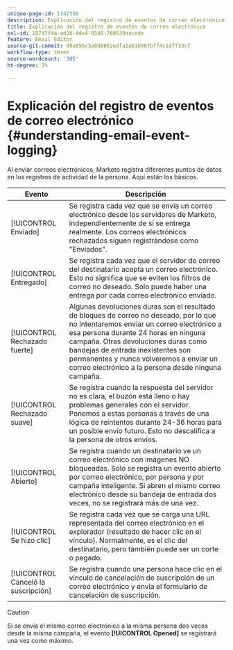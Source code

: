 ```yaml
---
unique-page-id: 1147356
description: Explicación del registro de eventos de correo electrónico - Documentos de Marketo - Documentación del producto
title: Explicación del registro de eventos de correo electrónico
exl-id: 107d7f4a-ad38-44e4-95d8-760539aacede
feature: Email Editor
source-git-commit: 09a656c3a0d0002edfa1a61b987bff4c1dff33cf
workflow-type: tm+mt
source-wordcount: '305'
ht-degree: 3%

---
```


# Explicación del registro de eventos de correo electrónico {#understanding-email-event-logging}

Al enviar correos electrónicos, Marketo registra diferentes puntos de datos en los registros de actividad de la persona. Aquí están los básicos.

| Evento | Descripción |
|---|---|
| [!UICONTROL Enviado] | Se registra cada vez que se envía un correo electrónico desde los servidores de Marketo, independientemente de si se entrega realmente. Los correos electrónicos rechazados siguen registrándose como &quot;Enviados&quot;. |
| [!UICONTROL Entregado] | Se registra cada vez que el servidor de correo del destinatario acepta un correo electrónico. Esto no significa que se eviten los filtros de correo no deseado. Solo puede haber una entrega por cada correo electrónico enviado. |
| [!UICONTROL Rechazado fuerte] | Algunas devoluciones duras son el resultado de bloques de correo no deseado, por lo que no intentaremos enviar un correo electrónico a esa persona durante 24 horas en ninguna campaña. Otras devoluciones duras como bandejas de entrada inexistentes son permanentes y nunca volveremos a enviar un correo electrónico a la persona desde ninguna campaña. |
| [!UICONTROL Rechazado suave] | Se registra cuando la respuesta del servidor no es clara, el buzón está lleno o hay problemas generales con el servidor. Ponemos a estas personas a través de una lógica de reintentos durante 24-36 horas para un posible envío futuro. Esto no descalifica a la persona de otros envíos. |
| [!UICONTROL Abierto] | Se registra cuando un destinatario ve un correo electrónico con imágenes NO bloqueadas. Solo se registra un evento abierto por correo electrónico, por persona y por campaña inteligente. Si abren el mismo correo electrónico desde su bandeja de entrada dos veces, no se registrará más de una vez. |
| [!UICONTROL Se hizo clic] | Se registra cada vez que se carga una URL representada del correo electrónico en el explorador (resultado de hacer clic en el vínculo). Normalmente, es el clic del destinatario, pero también puede ser un corte o pegado. |
| [!UICONTROL Canceló la suscripción] | Se registra cuando una persona hace clic en el vínculo de cancelación de suscripción de un correo electrónico y envía el formulario de cancelación de suscripción. |

>[!CAUTION]
>
>Si se envía el mismo correo electrónico a la misma persona dos veces desde la misma campaña, el evento **[!UICONTROL Opened]** se registrará una vez como máximo.
